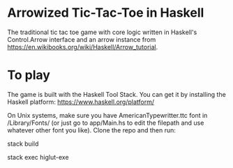 # Arrowized Tic-Tac-Toe in Haskell
The traditional tic tac toe game with core logic written in Haskell's Control.Arrow interface and an arrow instance from https://en.wikibooks.org/wiki/Haskell/Arrow_tutorial.

# To play
The game is built with the Haskell Tool Stack. You can get it by installing the Haskell platform: https://www.haskell.org/platform/

On Unix systems, make sure you have AmericanTypewritter.ttc font in /Library/Fonts/ (or just go to app/Main.hs to edit the filepath and use whatever other font you like).
Clone the repo and then run: 

stack build

stack exec higlut-exe
